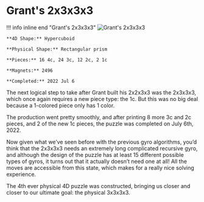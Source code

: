 # Grant's 2x3x3x3

!!! info inline end "Grant's 2x3x3x3"
    ![Grant's 2x3x3x3](https://cloud.hypercubing.xyz/assets/img/phys/grant_2x3x3x3_render.png)

    **4D Shape:** Hypercuboid

    **Physical Shape:** Rectangular prism

    **Pieces:** 16 4c, 24 3c, 12 2c, 2 1c

    **Magnets:** 2496

    **Completed:** 2022 Jul 6

The next logical step to take after Grant built his 2x2x3x3 was the 2x3x3x3, which once again requires a new piece type: the 1c. But this was no big deal because a 1-colored piece only has 1 color.

The production went pretty smoothly, and after printing 8 more 3c and 2c pieces, and 2 of the new 1c pieces, the puzzle was completed on July 6th, 2022.

Now given what we’ve seen before with the previous gyro algorithms, you’d think that the 2x3x3x3 needs an extremely long complicated recursive gyro, and although the design of the puzzle has at least 15 different possible types of gyros, it turns out that it actually doesn’t need one at all! All the moves are accessible from this state, which makes for a really nice solving experience.

The 4th ever physical 4D puzzle was constructed, bringing us closer and closer to our ultimate goal: the physical 3x3x3x3.
